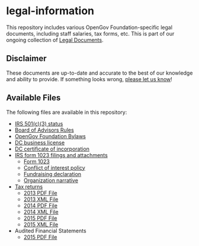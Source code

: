 # legal-information

This repository includes various OpenGov Foundation-specific legal documents, including staff salaries, tax forms, etc.  This is part of our ongoing collection of [Legal Documents](https://github.com/opengovfoundation/legal-docs).

## Disclaimer

These documents are up-to-date and accurate to the best of our knowledge and ability to provide.  If something looks wrong, [please let us know](mailto:sayhello@opengovfoundation.org)!

## Available Files

The following files are available in this repository:

* [IRS 501(c)(3) status](./501c3-status.pdf)
* [Board of Advisors Rules](./board-of-advisors.txt)
* [OpenGov Foundation Bylaws](./bylaws.pdf)
* [DC business license](./dc-business-license.jpg)
* [DC certificate of incorporation](./dc-certificate-of-incorporation.pdf)
* [IRS form 1023 filings and attachments](./form-1023)
	* [Form 1023](./form-1023/irs-form-1023.pdf)
	* [Conflict of interest policy](./form-1023/conflict-of-interest-policy.txt)
	* [Fundraising declaration](./form-1023/fundraising.txt)
	* [Organization narrative](./form-1023/narrative.txt)
* [Tax returns](./tax-returns)
	* [2013 PDF File](./tax-returns/2013.pdf)
	* [2013 XML File](./tax-returns/2013%20The%20OpenGov%20Foundation%20IRS%20990.xml)
	* [2014 PDF File](./tax-returns/2014.pdf)
	* [2014 XML File](./tax-returns/2014%20The%20OpenGov%20Foundation%20IRS%20990.xml)
	* [2015 PDF File](./tax-returns/2015.pdf)
	* [2015 XML File](./tax-returns/2014%20The%20OpenGov%20Foundation%20IRS%20990.xml)
* Audited Financial Statements
	* [2015 PDF File](./160920%20The%20OpenGov%20Foundation%20Audited%20Financial%20Statements-TY2015)
